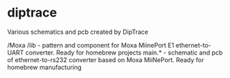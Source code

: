 diptrace
========

Various schematics and pcb created by DipTrace 

/Moxa
  /lib - pattern and component for Moxa MiinePort E1 ethernet-to-UART converter. Ready for homebrew projects
  main.* - schematic and pcb of ethernet-to-rs232 converter based on Moxa MiiNePort. Ready for homebrew manufacturing
